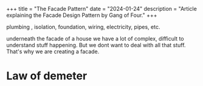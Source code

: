 +++
title = "The Facade Pattern"
date = "2024-01-24"
description = "Article explaining the Facade Design Pattern by Gang of Four."
+++


plumbing , isolation, foundation, wiring, electricity, pipes, etc.

underneath the facade of a house we have a lot of complex, difficult to understand stuff happening. But we dont want to deal with all that stuff. That's why we are creating a facade.

# Law of demeter

